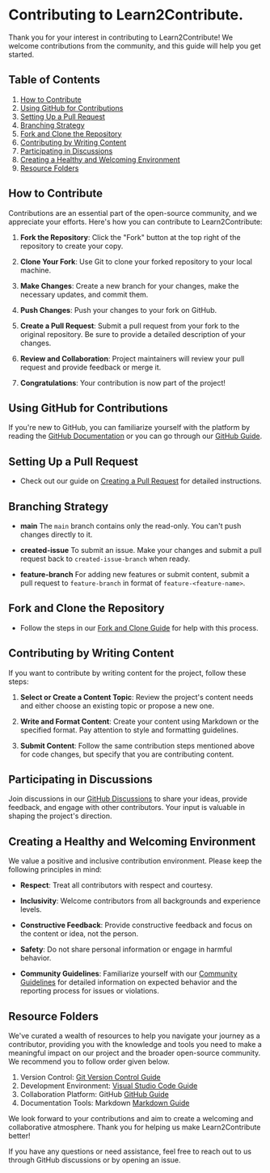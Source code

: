 # Contributing to Learn2Contribute.

Thank you for your interest in contributing to Learn2Contribute! We welcome contributions from the community, and this guide will help you get started.

## Table of Contents
1. [How to Contribute](#how-to-contribute)
2. [Using GitHub for Contributions](#using-github-for-contributions)
3. [Setting Up a Pull Request](#setting-up-a-pull-request)
4. [Branching Strategy](#branching-strategy)
5. [Fork and Clone the Repository](#fork-and-clone-the-repository)
6. [Contributing by Writing Content](#contributing-by-writing-content)
7. [Participating in Discussions](#participating-in-discussions)
8. [Creating a Healthy and Welcoming Environment](#creating-a-healthy-and-welcoming-environment)
9. [Resource Folders](#resource-folders)

## How to Contribute

Contributions are an essential part of the open-source community, and we appreciate your efforts. Here's how you can contribute to Learn2Contribute:

1. **Fork the Repository**: Click the "Fork" button at the top right of the repository to create your copy.

2. **Clone Your Fork**: Use Git to clone your forked repository to your local machine.

3. **Make Changes**: Create a new branch for your changes, make the necessary updates, and commit them.

4. **Push Changes**: Push your changes to your fork on GitHub.

5. **Create a Pull Request**: Submit a pull request from your fork to the original repository. Be sure to provide a detailed description of your changes.

6. **Review and Collaboration**: Project maintainers will review your pull request and provide feedback or merge it.

7. **Congratulations**: Your contribution is now part of the project!

## Using GitHub for Contributions

If you're new to GitHub, you can familiarize yourself with the platform by reading the [GitHub Documentation](https://docs.github.com/en/github) or you can go through our [GitHub Guide](./collaboration/github.md).

## Setting Up a Pull Request

- Check out our guide on [Creating a Pull Request](./documentation/pull-request-guide.md) for detailed instructions.

## Branching Strategy
- **main** The `main` branch contains only the read-only. You can't push changes directly to it.
 
- **created-issue** To submit an issue. Make your changes and submit a pull request back to `created-issue-branch` when ready.

- **feature-branch** For adding new features or submit content, submit a pull request to `feature-branch` in format of `feature-<feature-name>`.

## Fork and Clone the Repository

- Follow the steps in our [Fork and Clone Guide](./version-control/fork-clone-guide.md) for help with this process.

## Contributing by Writing Content

If you want to contribute by writing content for the project, follow these steps:

1. **Select or Create a Content Topic**: Review the project's content needs and either choose an existing topic or propose a new one.

2. **Write and Format Content**: Create your content using Markdown or the specified format. Pay attention to style and formatting guidelines.

3. **Submit Content**: Follow the same contribution steps mentioned above for code changes, but specify that you are contributing content.

## Participating in Discussions

Join discussions in our [GitHub Discussions](https://github.com/rishikeshsamant/Learn2Contribute/discussions)
 to share your ideas, provide feedback, and engage with other contributors. Your input is valuable in shaping the project's direction.

## Creating a Healthy and Welcoming Environment

We value a positive and inclusive contribution environment. Please keep the following principles in mind:

- **Respect**: Treat all contributors with respect and courtesy.

- **Inclusivity**: Welcome contributors from all backgrounds and experience levels.

- **Constructive Feedback**: Provide constructive feedback and focus on the content or idea, not the person.

- **Safety**: Do not share personal information or engage in harmful behavior.

- **Community Guidelines**: Familiarize yourself with our [Community Guidelines](code-of-conduct.md) for detailed information on expected behavior and the reporting process for issues or violations.

## Resource Folders

We've curated a wealth of resources to help you navigate your journey as a contributor, providing you with the knowledge and tools you need to make a meaningful impact on our project and the broader open-source community. We recommend you to follow order given below.

1. Version Control: [Git Version Control Guide](./version-control/git.md)
2. Development Environment: [Visual Studio Code Guide](.development/vscode.md)
3. Collaboration Platform: GitHub [GitHub Guide](./collaboration/github.md)
4. Documentation Tools: Markdown [Markdown Guide](/documentation/markdown.md)

We look forward to your contributions and aim to create a welcoming and collaborative atmosphere. Thank you for helping us make Learn2Contribute better!

If you have any questions or need assistance, feel free to reach out to us through GitHub discussions or by opening an issue.

